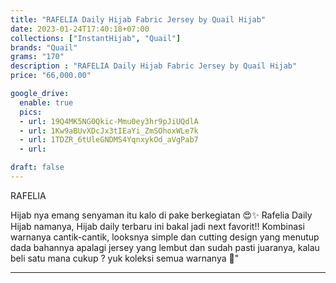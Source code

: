 ```yaml
---
title: "RAFELIA Daily Hijab Fabric Jersey by Quail Hijab"
date: 2023-01-24T17:40:18+07:00
collections: ["InstantHijab", "Quail"]
brands: "Quail"
grams: "170"
description : "RAFELIA Daily Hijab Fabric Jersey by Quail Hijab"
price: "66,000.00"

google_drive:
  enable: true
  pics:
  - url: 19Q4MK5NG0Qkic-Mmu0ey3hr9pJiUQdlA
  - url: 1Kw9aBUvXDcJx3tIEaYi_ZmSOhoxWLe7k
  - url: 1TDZR_6tUleGNDMS4YqnxykOd_aVgPab7
  - url: 

draft: false
---
```


RAFELIA 

Hijab nya emang senyaman itu kalo di pake berkegiatan 😍✨ Rafelia Daily Hijab namanya, Hijab daily terbaru ini bakal jadi next favorit!! Kombinasi warnanya cantik-cantik, looksnya simple dan cutting design yang menutup dada bahannya apalagi jersey yang lembut dan sudah pasti juaranya, kalau beli satu mana cukup ? yuk koleksi semua warnanya 🥰"

----    
 

